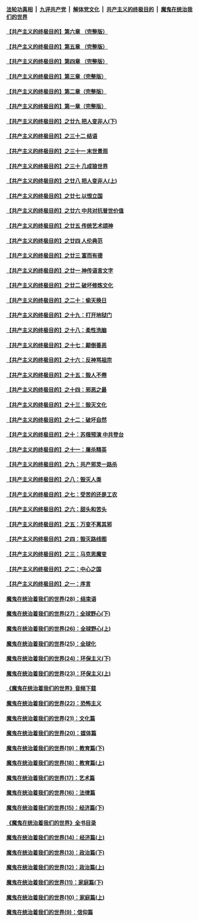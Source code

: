 ####  [法轮功真相](../../../../basic/blob/master/README.md?t=09152339) &nbsp;|&nbsp; [九评共产党](../../../../9ping.md/blob/master/README.md?t=09152339) &nbsp;|&nbsp; [解体党文化](../../../../jtdwh.md/blob/master/README.md?t=09152339)  &nbsp;|&nbsp; [共产主义的终极目的](../../../../gczydzjmd.md/blob/master/README.md?t=09152339) &nbsp;|&nbsp; [魔鬼在统治我们的世界](../../../../mgztzwmdsj.md/blob/master/README.md?t=09152339) 

#### [【共产主义的终极目的】第六章 （完整版）](../pages/nsc422/n11428913.md?t=09152339) 

#### [【共产主义的终极目的】第五章 （完整版）](../pages/nsc422/n11428912.md?t=09152339) 

#### [【共产主义的终极目的】第四章 （完整版）](../pages/nsc422/n11428907.md?t=09152339) 

#### [【共产主义的终极目的】第三章（完整版）](../pages/nsc422/n11428848.md?t=09152339) 

#### [【共产主义的终极目的】第二章（完整版）](../pages/nsc422/n11428831.md?t=09152339) 

#### [【共产主义的终极目的】第一章（完整版）](../pages/nsc422/n11417651.md?t=09152339) 

#### [【共产主义的终极目的】之廿九 把人变非人(下)](../pages/nsc422/n11344140.md?t=09152339) 

#### [【共产主义的终极目的】之三十二 结语](../pages/nsc422/n11360535.md?t=09152339) 

#### [【共产主义的终极目的】之三十一 末世景观](../pages/nsc422/n11351129.md?t=09152339) 

#### [【共产主义的终极目的】之三十 几成狼世界](../pages/nsc422/n11348280.md?t=09152339) 

#### [【共产主义的终极目的】之廿八 把人变非人(上)](../pages/nsc422/n11340492.md?t=09152339) 

#### [【共产主义的终极目的】之廿七 以恨立国](../pages/nsc422/n11336944.md?t=09152339) 

#### [【共产主义的终极目的】之廿六 中共对抗普世价值](../pages/nsc422/n11324785.md?t=09152339) 

#### [【共产主义的终极目的】之廿五 传统艺术颂神](../pages/nsc422/n11296396.md?t=09152339) 

#### [【共产主义的终极目的】之廿四 人伦典范](../pages/nsc422/n11296397.md?t=09152339) 

#### [【共产主义的终极目的】之廿三 富而有德](../pages/nsc422/n11283598.md?t=09152339) 

#### [【共产主义的终极目的】之廿一 神传语言文字](../pages/nsc422/n11263265.md?t=09152339) 

#### [【共产主义的终极目的】之廿二 破坏修炼文化](../pages/nsc422/n11245728.md?t=09152339) 

#### [【共产主义的终极目的】之二十：偷天换日](../pages/nsc422/n11238846.md?t=09152339) 

#### [【共产主义的终极目的】之十九：打开地狱门](../pages/nsc422/n11206376.md?t=09152339) 

#### [【共产主义的终极目的】之十八：柔性洗脑](../pages/nsc422/n11199994.md?t=09152339) 

#### [【共产主义的终极目的】之十七：颠倒善恶](../pages/nsc422/n11179782.md?t=09152339) 

#### [【共产主义的终极目的】之十六：反神骂祖宗](../pages/nsc422/n11166798.md?t=09152339) 

#### [【共产主义的终极目的】之十五：毁人不倦](../pages/nsc422/n11166792.md?t=09152339) 

#### [【共产主义的终极目的】之十四：邪恶之最](../pages/nsc422/n11150249.md?t=09152339) 

#### [【共产主义的终极目的】之十三：毁灭文化](../pages/nsc422/n11135227.md?t=09152339) 

#### [【共产主义的终极目的】之十二：破坏自然](../pages/nsc422/n11135214.md?t=09152339) 

#### [【共产主义的终极目的】之十：苏俄预演 中共登台](../pages/nsc422/n11118424.md?t=09152339) 

#### [【共产主义的终极目的】之十一：屠杀精英](../pages/nsc422/n11118442.md?t=09152339) 

#### [【共产主义的终极目的】之九：共产邪灵一路杀](../pages/nsc422/n11114139.md?t=09152339) 

#### [【共产主义的终极目的】之八：毁灭人类](../pages/nsc422/n11108503.md?t=09152339) 

#### [【共产主义的终极目的】之七：受苦的还是工农](../pages/nsc422/n11101809.md?t=09152339) 

#### [【共产主义的终极目的】之六：甜头和苦头](../pages/nsc422/n11096971.md?t=09152339) 

#### [【共产主义的终极目的】之五：万变不离其邪](../pages/nsc422/n11091285.md?t=09152339) 

#### [【共产主义的终极目的】之四：毁灭路线图](../pages/nsc422/n11086284.md?t=09152339) 

#### [【共产主义的终极目的】之三：马克思魔变](../pages/nsc422/n11061941.md?t=09152339) 

#### [【共产主义的终极目的】之二：中心之国](../pages/nsc422/n11047728.md?t=09152339) 

#### [【共产主义的终极目的】之一：序言](../pages/nsc422/n11086077.md?t=09152339) 

#### [魔鬼在统治着我们的世界(28)：结束语](../pages/nsc422/n10936246.md?t=09152339) 

#### [魔鬼在统治着我们的世界(27)：全球野心(下)](../pages/nsc422/n10928319.md?t=09152339) 

#### [魔鬼在统治着我们的世界(26)：全球野心(上)](../pages/nsc422/n10900318.md?t=09152339) 

#### [魔鬼在统治着我们的世界(25)：全球化](../pages/nsc422/n10788205.md?t=09152339) 

#### [魔鬼在统治着我们的世界(24)：环保主义(下)](../pages/nsc422/n10695307.md?t=09152339) 

#### [魔鬼在统治着我们的世界(23)：环保主义(上)](../pages/nsc422/n10688613.md?t=09152339) 

#### [《魔鬼在统治着我们的世界》音频下载](../pages/nsc422/n10635553.md?t=09152339) 

#### [魔鬼在统治着我们的世界(22)：恐怖主义](../pages/nsc422/n10614727.md?t=09152339) 

#### [魔鬼在统治着我们的世界(21)：文化篇](../pages/nsc422/n10597706.md?t=09152339) 

#### [魔鬼在统治着我们的世界(20)：媒体篇](../pages/nsc422/n10586579.md?t=09152339) 

#### [魔鬼在统治着我们的世界(19)：教育篇(下)](../pages/nsc422/n10564808.md?t=09152339) 

#### [魔鬼在统治着我们的世界(18)：教育篇(上)](../pages/nsc422/n10526970.md?t=09152339) 

#### [魔鬼在统治着我们的世界(17)：艺术篇](../pages/nsc422/n10499093.md?t=09152339) 

#### [魔鬼在统治着我们的世界(16)：法律篇](../pages/nsc422/n10485969.md?t=09152339) 

#### [魔鬼在统治着我们的世界(15)：经济篇(下)](../pages/nsc422/n10469975.md?t=09152339) 

#### [《魔鬼在统治着我们的世界》全书目录](../pages/nsc422/n10464261.md?t=09152339) 

#### [魔鬼在统治着我们的世界(14)：经济篇(上)](../pages/nsc422/n10457370.md?t=09152339) 

#### [魔鬼在统治着我们的世界(13)：政治篇(下)](../pages/nsc422/n10448270.md?t=09152339) 

#### [魔鬼在统治着我们的世界(12)：政治篇(上)](../pages/nsc422/n10444576.md?t=09152339) 

#### [魔鬼在统治着我们的世界(11)：家庭篇(下)](../pages/nsc422/n10440961.md?t=09152339) 

#### [魔鬼在统治着我们的世界(10)：家庭篇(上)](../pages/nsc422/n10435448.md?t=09152339) 

#### [魔鬼在统治着我们的世界(9)：信仰篇](../pages/nsc422/n10432159.md?t=09152339) 

